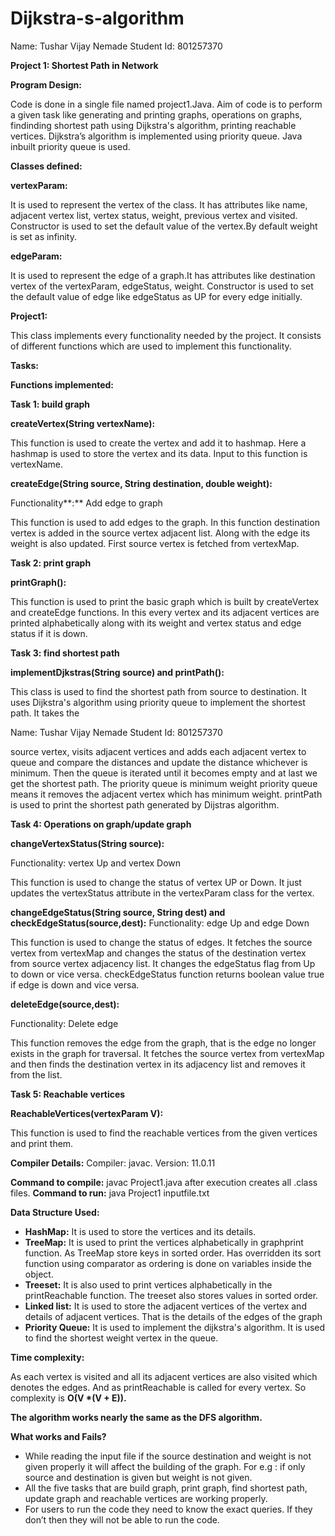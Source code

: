 # Dijkstra-s-algorithm

Name: Tushar Vijay Nemade Student Id: 801257370

**Project 1: Shortest Path in Network**

**Program Design:**

Code is done in a single file named project1.Java. Aim of code is to perform a given task like generating and printing graphs, operations on graphs, findinding shortest path using Dijkstra's algorithm, printing reachable vertices. Dijkstra’s algorithm is implemented using priority queue. Java inbuilt priority queue is used.

**Classes defined:**

**vertexParam:**

It is used to represent the vertex of the class. It has attributes like name, adjacent vertex list, vertex status, weight, previous vertex and visited. Constructor is used to set the default value of the vertex.By default weight is set as infinity.

**edgeParam:**

It is used to represent the edge of a graph.It has attributes like destination vertex of the vertexParam, edgeStatus, weight. Constructor is used to set the default value of edge like edgeStatus as UP for every edge initially.

**Project1:**

This class implements every functionality needed by the project. It consists of different functions which are used to implement this functionality.

**Tasks:**

**Functions implemented:**

**Task 1: build graph**

**createVertex(String vertexName):**

This function is used to create the vertex and add it to hashmap. Here a          hashmap is used to store the vertex and its data. Input to this function is vertexName.

**createEdge(String source, String destination, double weight):**

Functionality**:** Add edge to graph

This function is used to add edges to the graph. In this function destination vertex is added in the source vertex adjacent list. Along with the edge its weight is also updated. First source vertex is fetched from vertexMap.

**Task 2: print graph**

**printGraph():**

This function is used to print the basic graph which is built by createVertex and createEdge functions. In this every vertex and its adjacent vertices are printed alphabetically along with its weight and vertex status and edge status if it is down.

**Task 3: find shortest path**

**implementDjkstras(String source) and printPath():**

This class is used to find the shortest path from source to destination. It uses Dijkstra's algorithm using priority queue to implement the shortest path. It takes the

Name: Tushar Vijay Nemade Student Id: 801257370

source vertex, visits adjacent vertices and adds each adjacent vertex to queue and compare the distances and update the distance whichever is minimum. Then the queue is iterated until it becomes empty and at last we get the shortest path. The priority queue is minimum weight priority queue means it removes the adjacent vertex which has minimum weight. printPath is used to print the shortest path generated by Dijstras algorithm.

**Task 4: Operations on graph/update graph**

**changeVertexStatus(String source):**

Functionality: vertex Up and vertex Down

This function is used to change the status of vertex UP or Down. It just updates the vertexStatus attribute in the vertexParam class for the vertex.

**changeEdgeStatus(String source, String dest) and checkEdgeStatus(source,dest):** Functionality: edge Up and edge Down

This function is used to change the status of edges. It fetches the source vertex from vertexMap and changes the status of the destination vertex from source vertex adjacency list. It changes the edgeStatus flag from Up to down or vice versa. checkEdgeStatus function returns boolean value true if edge is down and vice versa.

**deleteEdge(source,dest):**

Functionality: Delete edge

This function removes the edge from the graph, that is the edge no longer exists in the graph for traversal. It fetches the source vertex from vertexMap and then finds the destination vertex in its adjacency list and removes it from the list.

**Task 5: Reachable vertices**

**ReachableVertices(vertexParam V):**

This function is used to find the reachable vertices from the given vertices and print them.

**Compiler Details:**
Compiler: javac. Version:  11.0.11

**Command to compile:** javac Project1.java  after execution creates all .class files. **Command to run:** java Project1 inputfile.txt

**Data Structure Used:**

- **HashMap:** It is used to store the vertices and its details.
- **TreeMap:** It is used to print the vertices alphabetically in graphprint function. As TreeMap store keys in sorted order. Has overridden its sort function using comparator as ordering is done on variables inside the object.
- **Treeset:** It is also used to print vertices alphabetically in the printReachable function. The treeset also stores values in sorted order.
- **Linked list:** It is used to store the adjacent vertices of the vertex and details of adjacent vertices. That is the details of the edges of the graph
- **Priority Queue:** It is used to implement the dijkstra's algorithm. It is used to find the shortest weight vertex in the queue.


**Time complexity:**

As each vertex is visited and all its adjacent vertices are also visited which denotes the edges. And as printReachable is called for every vertex. So complexity is **O(V \*(V + E)).**

**The algorithm works nearly the same as the DFS algorithm.**

**What works and Fails?**

- While reading the input file if the source destination and weight is not given properly it will affect the building of the graph. For e.g : if only source and destination is given but weight is not given.
- All the five tasks that are build graph, print graph, find shortest path, update graph and reachable vertices are working properly.
- For users to run the code they need to know the exact queries. If they don’t then they will not be able to run the code.
